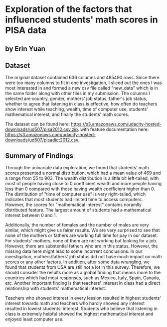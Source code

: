 # Exploration of the factors that influenced students' math scores in PISA data
## by Erin Yuan


## Dataset

The original dataset contained 636 columns and 485490 rows. Since there were too many columns to fit in one investigation, I sliced out the ones I was most interested in and formed a new csv file called "new_data" which is in the same folder along with other files in my submission. The columns I selected are country, gender, mothers' job status, father's job status, whether to agree that listening in class is effective, how often do teachers show interest while teaching, wealth, time of computer use, students' mathematical interest, and finally the students' math scores. 

The dataset can be found here: https://s3.amazonaws.com/udacity-hosted-downloads/ud507/pisa2012.csv.zip.
with feature documentation here: https://s3.amazonaws.com/udacity-hosted-downloads/ud507/pisadict2012.csv.


## Summary of Findings

Through the univariate data exploration, we found that students' math scores presented a normal distribution, which had a mean value of 469 and a range from 55 to 903. The wealth distribution is a little bit left-tailed, with most of people having close to 0 coefficient wealth and more people having less than 0 compared with those having wealth coefficient higher than 0. The distribution of "time of computer use" is very right-tailed, which indicates that most students had limited time to access computers. However, the scores for "mathematical interest" contains noramlly distributed feature. The largest amount of students had a mathematical interest between 0 and 1. 

Additionally, the number of females and the number of males are very similar, which might give us fairer results. We are very surprised to see that none of the mothers or fathers are working full time for pay in our dataset. For students' mothers, none of them are not working but looking for a job. However, there are substential fathers who are in this status. However, the missing data here might lead to some incorrent conclusions. In our investigation, mothers/fathers' job status did not have much impact on math scores or any other factors. In addition, after some data wrangling, we found that students from USA are still not a lot in this survey. Therefore, we should consider the results more as a global finding that means more to the countries which had most responses, such as Mexico, Italy, Spain, Canada, etc. Another important finding is that teachers' interest in class had a direct relationship with students' mathematical interest. 

Teachers who showed interest in every lession resulted in highest students' interest towards math and teachers who hardly showed any interest resulted in lowest students' interest. Students who believe that listening in class is extremely helpful showed the highest mathematical interest and enjoyed least computer use. 


